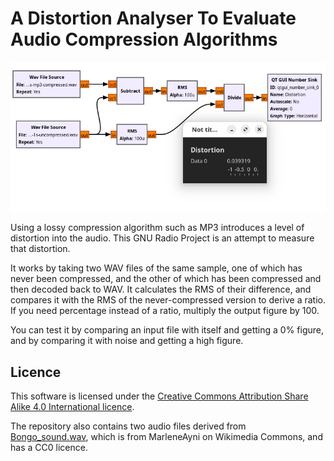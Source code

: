 # A Distortion Analyser To Evaluate Audio Compression Algorithms
![The analyser as seen in GNU Radio Companion](ratio-mp3-distortion-rms.jpg)

Using a lossy compression algorithm such as MP3 introduces a level of distortion into the audio. This GNU Radio Project is an attempt to measure that distortion.

It works by taking two WAV files of the same sample, one of which has never been compressed, and the other of which has been compressed and then decoded back to WAV. It calculates the RMS of their difference, and compares it with the RMS of the never-compressed version to derive a ratio. If you need  percentage instead of a ratio, multiply the output figure by 100.

You can test it by comparing an input file with itself and getting a 0% figure, and by comparing it with noise and getting a high figure.

## Licence

This software is licensed under the [Creative Commons Attribution Share Alike 4.0 International licence](license.md).

The repository also contains two audio files derived from [Bongo_sound.wav](https://commons.wikimedia.org/wiki/File:Bongo_sound.wav), which is from MarleneAyni on Wikimedia Commons, and has a CC0 licence.
